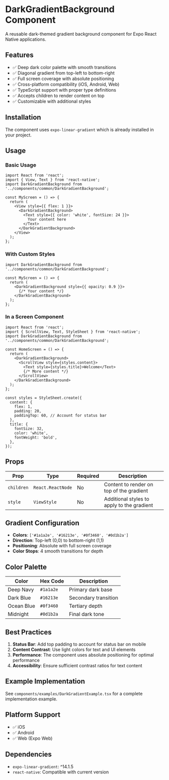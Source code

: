 # DarkGradientBackground Component

A reusable dark-themed gradient background component for Expo React Native applications.

## Features

- ✅ Deep dark color palette with smooth transitions
- ✅ Diagonal gradient from top-left to bottom-right  
- ✅ Full screen coverage with absolute positioning
- ✅ Cross-platform compatibility (iOS, Android, Web)
- ✅ TypeScript support with proper type definitions
- ✅ Accepts children to render content on top
- ✅ Customizable with additional styles

## Installation

The component uses `expo-linear-gradient` which is already installed in your project.

## Usage

### Basic Usage

```tsx
import React from 'react';
import { View, Text } from 'react-native';
import DarkGradientBackground from '../components/common/DarkGradientBackground';

const MyScreen = () => {
  return (
    <View style={{ flex: 1 }}>
      <DarkGradientBackground>
        <Text style={{ color: 'white', fontSize: 24 }}>
          Your content here
        </Text>
      </DarkGradientBackground>
    </View>
  );
};
```

### With Custom Styles

```tsx
import DarkGradientBackground from '../components/common/DarkGradientBackground';

const MyScreen = () => {
  return (
    <DarkGradientBackground style={{ opacity: 0.9 }}>
      {/* Your content */}
    </DarkGradientBackground>
  );
};
```

### In a Screen Component

```tsx
import React from 'react';
import { ScrollView, Text, StyleSheet } from 'react-native';
import DarkGradientBackground from '../components/common/DarkGradientBackground';

const HomeScreen = () => {
  return (
    <DarkGradientBackground>
      <ScrollView style={styles.content}>
        <Text style={styles.title}>Welcome</Text>
        {/* More content */}
      </ScrollView>
    </DarkGradientBackground>
  );
};

const styles = StyleSheet.create({
  content: {
    flex: 1,
    padding: 20,
    paddingTop: 60, // Account for status bar
  },
  title: {
    fontSize: 32,
    color: 'white',
    fontWeight: 'bold',
  },
});
```

## Props

| Prop | Type | Required | Description |
|------|------|----------|-------------|
| `children` | `React.ReactNode` | No | Content to render on top of the gradient |
| `style` | `ViewStyle` | No | Additional styles to apply to the gradient |

## Gradient Configuration

- **Colors**: `['#1a1a2e', '#16213e', '#0f3460', '#0d1b2a']`
- **Direction**: Top-left (0,0) to bottom-right (1,1)
- **Positioning**: Absolute with full screen coverage
- **Color Stops**: 4 smooth transitions for depth

## Color Palette

| Color | Hex Code | Description |
|-------|----------|-------------|
| Deep Navy | `#1a1a2e` | Primary dark base |
| Dark Blue | `#16213e` | Secondary transition |
| Ocean Blue | `#0f3460` | Tertiary depth |
| Midnight | `#0d1b2a` | Final dark tone |

## Best Practices

1. **Status Bar**: Add top padding to account for status bar on mobile
2. **Content Contrast**: Use light colors for text and UI elements
3. **Performance**: The component uses absolute positioning for optimal performance
4. **Accessibility**: Ensure sufficient contrast ratios for text content

## Example Implementation

See `components/examples/DarkGradientExample.tsx` for a complete implementation example.

## Platform Support

- ✅ iOS
- ✅ Android  
- ✅ Web (Expo Web)

## Dependencies

- `expo-linear-gradient`: ^14.1.5
- `react-native`: Compatible with current version
